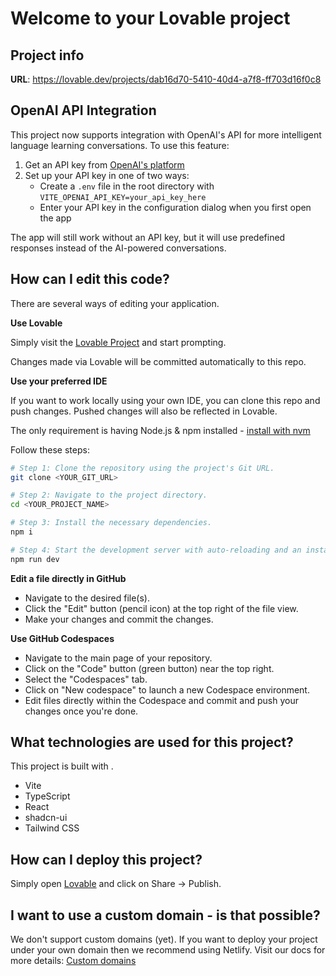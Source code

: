 # Welcome to your Lovable project

## Project info

**URL**: https://lovable.dev/projects/dab16d70-5410-40d4-a7f8-ff703d16f0c8

## OpenAI API Integration

This project now supports integration with OpenAI's API for more intelligent language learning conversations. To use this feature:

1. Get an API key from [OpenAI's platform](https://platform.openai.com/api-keys)
2. Set up your API key in one of two ways:
   - Create a `.env` file in the root directory with `VITE_OPENAI_API_KEY=your_api_key_here`
   - Enter your API key in the configuration dialog when you first open the app

The app will still work without an API key, but it will use predefined responses instead of the AI-powered conversations.

## How can I edit this code?

There are several ways of editing your application.

**Use Lovable**

Simply visit the [Lovable Project](https://lovable.dev/projects/dab16d70-5410-40d4-a7f8-ff703d16f0c8) and start prompting.

Changes made via Lovable will be committed automatically to this repo.

**Use your preferred IDE**

If you want to work locally using your own IDE, you can clone this repo and push changes. Pushed changes will also be reflected in Lovable.

The only requirement is having Node.js & npm installed - [install with nvm](https://github.com/nvm-sh/nvm#installing-and-updating)

Follow these steps:

```sh
# Step 1: Clone the repository using the project's Git URL.
git clone <YOUR_GIT_URL>

# Step 2: Navigate to the project directory.
cd <YOUR_PROJECT_NAME>

# Step 3: Install the necessary dependencies.
npm i

# Step 4: Start the development server with auto-reloading and an instant preview.
npm run dev
```

**Edit a file directly in GitHub**

- Navigate to the desired file(s).
- Click the "Edit" button (pencil icon) at the top right of the file view.
- Make your changes and commit the changes.

**Use GitHub Codespaces**

- Navigate to the main page of your repository.
- Click on the "Code" button (green button) near the top right.
- Select the "Codespaces" tab.
- Click on "New codespace" to launch a new Codespace environment.
- Edit files directly within the Codespace and commit and push your changes once you're done.

## What technologies are used for this project?

This project is built with .

- Vite
- TypeScript
- React
- shadcn-ui
- Tailwind CSS

## How can I deploy this project?

Simply open [Lovable](https://lovable.dev/projects/dab16d70-5410-40d4-a7f8-ff703d16f0c8) and click on Share -> Publish.

## I want to use a custom domain - is that possible?

We don't support custom domains (yet). If you want to deploy your project under your own domain then we recommend using Netlify. Visit our docs for more details: [Custom domains](https://docs.lovable.dev/tips-tricks/custom-domain/)
